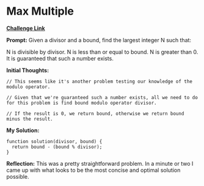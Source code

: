 # Max Multiple

[**Challenge Link**](https://app.codesignal.com/arcade/code-arcade/intro-gates/HEsmEacHr2s9wahjr)

**Prompt:** Given a divisor and a bound, find the largest integer N such that:

N is divisible by divisor.
N is less than or equal to bound.
N is greater than 0.
It is guaranteed that such a number exists.

**Initial Thoughts:**

```
// This seems like it's another problem testing our knowledge of the modulo operator.

// Given that we're guaranteed such a number exists, all we need to do for this problem is find bound modulo operator divisor.

// If the result is 0, we return bound, otherwise we return bound minus the result.
```

**My Solution:**

```
function solution(divisor, bound) {
  return bound - (bound % divisor);
}
```

**Reflection:** This was a pretty straightforward problem. In a minute or two I came up with what looks to be the most concise and optimal solution possible.
